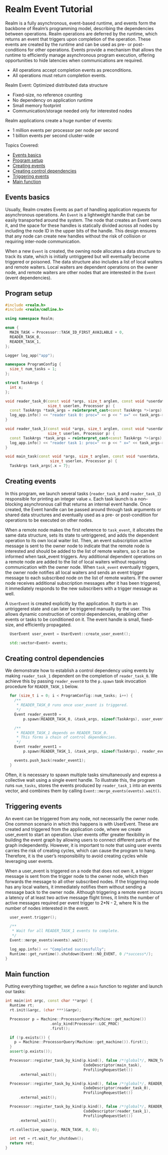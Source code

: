 <!-- omit from toc -->
# Realm Event Tutorial

Realm is a fully asynchronous, event-based runtime, and events form the
backbone of Realm’s programming model, describing the dependencies between
operations. Realm operations are deferred by the runtime, which returns an
event that triggers upon completion of the operation. These events are
created by the runtime and can be used as pre- or post-conditions for other
operations. Events provide a mechanism that allows the runtime to efficiently
manage asynchronous program execution, offering opportunities to hide latencies
when communications are required.

- All operations accept completion events as preconditions.
- All operations must return completion events.

Realm Event: Optimized distributed data structure

- Fixed-size, no reference counting
- No dependency on application runtime
- Small memory footprint
- Communication/storage needed only for interested nodes

Realm applications create a huge number of events:

- 1 million events per processor per node per second
- 1 billion events per second cluster-wide

Topics Covered:

- [Events basics](#events-basics)
- [Program setup](#program-setup)
- [Creating events](#creating-events)
- [Creating control dependencies](#creating-control-dependencies)
- [Triggering events](#triggering-events)
- [Main function](#main-function)

## Events basics

Usually, Realm creates Events as part of handling application requests for
asynchronous operations. An `Event` is a lightweight handle that can be easily
transported around the system. The node that creates an Event owns it, and the
space for these handles is statically divided across all nodes by including
the node ID in the upper bits of the handle. This design ensures that any node
can create new handles without the risk of collision or requiring inter-node
communication.

When a new `Event` is created, the owning node allocates a data structure to
track its state, which is initially untriggered but will eventually become
triggered or poisoned. The data structure also includes a list of local
waiters and remote waiters. Local waiters are dependent operations on the
owner node, and remote waiters are other nodes that are interested in the
`Event` (event dependencies).

## Program setup

```c++
#include <realm.h>
#include <realm/cmdline.h>

using namespace Realm;

enum {
  MAIN_TASK = Processor::TASK_ID_FIRST_AVAILABLE + 0,
  READER_TASK_0,
  READER_TASK_1,
};

Logger log_app("app");

namespace ProgramConfig {
  size_t num_tasks = 1;
};

struct TaskArgs {
  int x;
};

void reader_task_0(const void *args, size_t arglen, const void *userdata,
                   size_t userlen, Processor p) {
  const TaskArgs *task_args = reinterpret_cast<const TaskArgs *>(args);
  log_app.info() << "reader task 0: proc=" << p << " x=" << task_args->x;
}

void reader_task_1(const void *args, size_t arglen, const void *userdata,
                   size_t userlen, Processor p) {
  const TaskArgs *task_args = reinterpret_cast<const TaskArgs *>(args);
  log_app.info() << "reader task 1: proc=" << p << " x=" << task_args->x;
}

void main_task(const void *args, size_t arglen, const void *userdata,
                    size_t userlen, Processor p) {
  TaskArgs task_args{.x = 7};
```

## Creating events

In this program, we launch several tasks (`reader_task_0` and `reader_task_1`)
responsible for printing an integer value `x`. Each task launch is a
non-blocking asynchronous call that returns an internal event handle. Once
created, the Event handle can be passed around through task arguments or
shared data structures and eventually used as a pre- or post-condition for
operations to be executed on other nodes.

When a remote node makes the first reference to `task_event`, it allocates the
same data structure, sets its state to untriggered, and adds the dependent
operation to its own local waiter list. Then, an event subscription active
message is sent to the owner node to indicate that the remote node is
interested and should be added to the list of remote waiters, so it can be
informed when task_event triggers. Any additional dependent operations on a
remote node are added to the list of local waiters without requiring
communication with the owner node. When `task_event` eventually triggers,
the owner node notifies all local waiters and sends an event trigger message
to each subscribed node on the list of remote waiters. If the owner node
receives additional subscription messages after it has been triggered, it
immediately responds to the new subscribers with a trigger message as well.

A `UserEvent` is created explicitly by the application. It starts in an
untriggered state and can later be triggered manually by the user. This allows
dynamic construction of control dependencies, enabling other events or tasks to
be conditioned on it. The event handle is small, fixed-size, and efficiently
propagated.

```c++
  UserEvent user_event = UserEvent::create_user_event();

  std::vector<Event> events;
```

## Creating control dependencies

We demonstrate how to establish a control dependency using events by making
`reader_task_1` dependent on the completion of `reader_task_0`. We achieve
this by passing `reader_event0` to the `p.spawn` task invocation procedure
for `READER_TASK_1` below.

```c++
  for (size_t i = 0; i < ProgramConfig::num_tasks; i++) {
    /**
     * READER_TASK_0 runs once user_event is triggered.
     */
    Event reader_event0 =
        p.spawn(READER_TASK_0, &task_args, sizeof(TaskArgs), user_event);

    /**
     * READER_TASK_1 depends on READER_TASK_0.
     * This forms a chain of control dependencies.
     */
    Event reader_event1 =
        p.spawn(READER_TASK_1, &task_args, sizeof(TaskArgs), reader_event0);

    events.push_back(reader_event1);
  }
```

Often, it is necessary to spawn multiple tasks simultaneously and express a
collective wait using a single event handle. To illustrate this, the program
runs `num_tasks`, stores the events produced by `reader_task_1` into an events
vector, and combines them by calling `Event::merge_events(events).wait()`.

## Triggering events

An event can be triggered from any node, not necessarily the owner node. One
common scenario in which this happens is with UserEvent. These are created
and triggered from the application code, where we create user_event to start
an operation. User events offer greater flexibility in building the event
graph by allowing users to connect different parts of the graph independently.
However, it is important to note that using user events carries the risk of
creating cycles, which can cause the program to hang. Therefore, it is the
user’s responsibility to avoid creating cycles while leveraging user events.

When a user_event is triggered on a node that does not own it, a trigger
message is sent from the trigger node to the owner node, which then forwards
the message to all other subscribed nodes. If the triggering node has any
local waiters, it immediately notifies them without sending a message back to
the owner node. Although triggering a remote event incurs a latency of at
least two active message flight times, it limits the number of active messages
required per event trigger to 2*N - 2, where N is the number of nodes
interested in the event.

```c++
  user_event.trigger();

  /**
   * Wait for all READER_TASK_1 events to complete.
   */
  Event::merge_events(events).wait();

  log_app.info() << "Completed successfully";
  Runtime::get_runtime().shutdown(Event::NO_EVENT, 0 /*success*/);
}
```

## Main function

Putting everything together, we define a `main` function to register and launch our tasks:

```c++
int main(int argc, const char **argv) {
  Runtime rt;
  rt.init(&argc, (char ***)&argv);

  Processor p = Machine::ProcessorQuery(Machine::get_machine())
                    .only_kind(Processor::LOC_PROC)
                    .first();

  if (!p.exists()) {
    p = Machine::ProcessorQuery(Machine::get_machine()).first();
  }
  assert(p.exists());

  Processor::register_task_by_kind(p.kind(), false /*!global*/, MAIN_TASK,
                                   CodeDescriptor(main_task),
                                   ProfilingRequestSet())
      .external_wait();

  Processor::register_task_by_kind(p.kind(), false /*!global*/, READER_TASK_0,
                                   CodeDescriptor(reader_task_0),
                                   ProfilingRequestSet())
      .external_wait();

  Processor::register_task_by_kind(p.kind(), false /*!global*/, READER_TASK_1,
                                   CodeDescriptor(reader_task_1),
                                   ProfilingRequestSet())
      .external_wait();

  rt.collective_spawn(p, MAIN_TASK, 0, 0);

  int ret = rt.wait_for_shutdown();
  return ret;
}
```